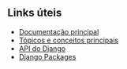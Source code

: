 ## Links úteis

- [Documentação principal](https://docs.djangoproject.com/pt-br/1.10/)
- [Tópicos e conceitos principais](https://docs.djangoproject.com/pt-br/1.10/topics/)
- [API do Django](https://docs.djangoproject.com/pt-br/1.10/ref/)
- [Django Packages](https://djangopackages.org/)
